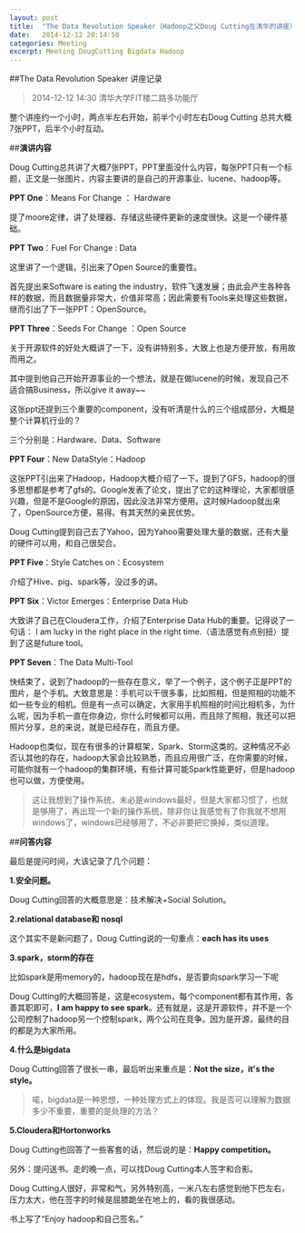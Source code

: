 ```yaml
---
layout: post
title:  "The Data Revolution Speaker（Hadoop之父Doug Cutting在清华的讲座）"
date:   2014-12-12 20:14:50
categories: Meeting
excerpt: Meeting DougCutting Bigdata Hadoop
---
```


##The Data Revolution Speaker 讲座记录

>2014-12-12 14:30     清华大学FIT楼二路多功能厅

整个讲座约一个小时，两点半左右开始，前半个小时左右Doug Cutting 总共大概7张PPT，后半个小时互动。

##**演讲内容**

Doug Cutting总共讲了大概7张PPT，PPT里面没什么内容，每张PPT只有一个标题，正文是一张图片，内容主要讲的是自己的开源事业、lucene、hadoop等。

**PPT One**：Means For Change ： Hardware

提了moore定律，讲了处理器、存储这些硬件更新的速度很快。这是一个硬件基础。

**PPT Two**：Fuel For Change : Data

这里讲了一个逻辑，引出来了Open Source的重要性。

首先提出来Software is eating the industry，软件飞速发展；由此会产生各种各样的数据，而且数据量非常大，价值非常高；因此需要有Tools来处理这些数据，继而引出了下一张PPT：OpenSource。

**PPT Three**：Seeds For Change ：Open Source

关于开源软件的好处大概讲了一下，没有讲特别多，大致上也是方便开放，有用故而用之。

其中提到他自己开始开源事业的一个想法，就是在做lucene的时候，发现自己不适合搞Business，所以give it away~~

这张ppt还提到三个重要的component，没有听清是什么的三个组成部分，大概是整个计算机行业的？

三个分别是：Hardware、Data、Software

**PPT Four**：New DataStyle：Hadoop

这张PPT引出来了Hadoop，Hadoop大概介绍了一下。提到了GFS，hadoop的很多思想都是参考了gfs的。Google发表了论文，提出了它的这种理论，大家都很感兴趣，但是不是Google的原因，因此没法非常方便用。这时候Hadoop就出来了，OpenSource方便，易得。有其天然的亲民优势。

Doug Cutting提到自己去了Yahoo，因为Yahoo需要处理大量的数据，还有大量的硬件可以用，和自己很契合。

**PPT Five**：Style Catches on：Ecosystem

介绍了Hive、pig、spark等，没过多的讲。

**PPT Six**：Victor Emerges：Enterprise Data Hub

大致讲了自己在Cloudera工作，介绍了Enterprise Data Hub的重要。记得说了一句话： I am lucky in the right place in the right time.（语法感觉有点别扭）提到了这是future tool。

**PPT Seven**：The Data Multi-Tool

快结束了，说到了hadoop的一些存在意义，举了一个例子，这个例子正是PPT的图片，是个手机。大致意思是：手机可以干很多事，比如照相，但是照相的功能不如一些专业的相机。但是有一点可以确定，大家用手机照相的时间比相机多，为什么呢，因为手机一直在你身边，你什么时候都可以用，而且除了照相，我还可以把照片分享，总的来说，就是已经存在，而且方便。

Hadoop也类似，现在有很多的计算框架，Spark、Storm这类的。这种情况不必否认其他的存在，hadoop大家会比较熟悉，而且应用很广泛，在你需要的时候，可能你就有一个hadoop的集群环境，有些计算可能Spark性能更好，但是hadoop也可以做，方便使用。

>这让我想到了操作系统，未必是windows最好，但是大家都习惯了，也就是够用了，再出现一个新的操作系统，除非你让我感觉有了你我就不想用windows了，windows已经够用了，不必非要把它换掉，类似道理。

##**问答内容**

最后是提问时间，大该记录了几个问题：

**1.安全问题。**

Doug Cutting回答的大概意思是：技术解决+Social Solution。

**2.relational database和 nosql**

这个其实不是新问题了，Doug Cutting说的一句重点：**each has its uses**

**3.spark，storm的存在**

比如spark是用memory的，hadoop现在是hdfs，是否要向spark学习一下呢

Doug Cutting的大概回答是，这是ecosystem，每个component都有其作用，各善其职即可，**I am happy to see spark**。还有就是，这是开源软件，并不是一个公司控制了hadoop另一个控制spark，两个公司在竞争。因为是开源，最终的目的都是为大家所用。

**4.什么是bigdata**

Doug Cutting回答了很长一串，最后听出来重点是：**Not the size，it's the style。**

>喏，bigdata是一种思想，一种处理方式上的体现。我是否可以理解为数据多少不重要，重要的是处理的方法？

**5.Cloudera和Hortonworks**

 Doug Cutting也回答了一些客套的话，然后说的是：**Happy competition。**


另外：提问送书。走的晚一点，可以找Doug Cutting本人签字和合影。

Doug Cutting人很好，非常和气，另外特别高，一米八左右感觉到他下巴左右，压力太大，他在签字的时候是屈膝跪坐在地上的，看的我很感动。

书上写了“Enjoy hadoop和自己签名。”

